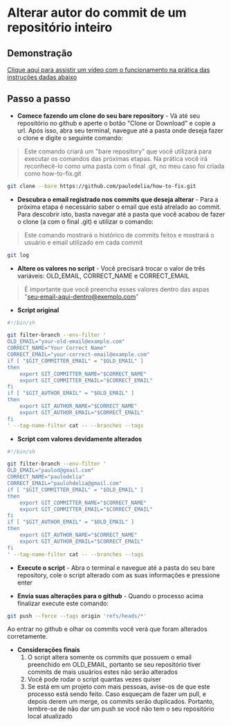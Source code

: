 # Alterar autor do commit de um repositório inteiro

## Demonstração
[Clique aqui para assistir um vídeo com o funcionamento na prática das instruções dadas abaixo](https://www.youtube.com/watch?v=TjzBUwk4Zag)

## Passo a passo
- **Comece fazendo um clone do seu bare repository** - Vá até seu repositório no github e aperte o botão "Clone or Download" e copie a url. Após isso, abra seu terminal, navegue até a pasta onde deseja fazer o clone e digite o seguinte comando:

> Este comando criará um "bare repository" que você utilizará para executar os comandos das próximas etapas. Na prática você irá reconhecê-lo como uma pasta com o final .git, no meu caso foi criada como how-to-fix.git

```sh
git clone --bare https://github.com/paulodelia/how-to-fix.git
```

- **Descubra o email registrado nos commits que deseja alterar** - Para a próxima etapa é necessário saber o email que está atrelado ao commit. Para descobrir isto, basta navegar até a pasta que você acabou de fazer o clone (a com o final .git) e utilizar o comando:

> Este comando mostrará o histórico de commits feitos e mostrará o usuário e email utilizado em cada commit    

```sh
git log
```

- **Altere os valores no script** - Você precisará trocar o valor de três variáveis: OLD_EMAIL, CORRECT_NAME e CORRECT_EMAIL

> É importante que você preencha esses valores dentro das aspas "seu-email-aqui-dentro@exemplo.com"  
  
- **Script original**
```sh
#!/bin/sh

git filter-branch --env-filter '
OLD_EMAIL="your-old-email@example.com"
CORRECT_NAME="Your Correct Name"
CORRECT_EMAIL="your-correct-email@example.com"
if [ "$GIT_COMMITTER_EMAIL" = "$OLD_EMAIL" ]
then
    export GIT_COMMITTER_NAME="$CORRECT_NAME"
    export GIT_COMMITTER_EMAIL="$CORRECT_EMAIL"
fi
if [ "$GIT_AUTHOR_EMAIL" = "$OLD_EMAIL" ]
then
    export GIT_AUTHOR_NAME="$CORRECT_NAME"
    export GIT_AUTHOR_EMAIL="$CORRECT_EMAIL"
fi
' --tag-name-filter cat -- --branches --tags
```  
  
- **Script com valores devidamente alterados**
```sh
#!/bin/sh

git filter-branch --env-filter '
OLD_EMAIL="paulod@gmail.com"
CORRECT_NAME="paulodelia"
CORRECT_EMAIL="paulohdelia@gmail.com"
if [ "$GIT_COMMITTER_EMAIL" = "$OLD_EMAIL" ]
then
    export GIT_COMMITTER_NAME="$CORRECT_NAME"
    export GIT_COMMITTER_EMAIL="$CORRECT_EMAIL"
fi
if [ "$GIT_AUTHOR_EMAIL" = "$OLD_EMAIL" ]
then
    export GIT_AUTHOR_NAME="$CORRECT_NAME"
    export GIT_AUTHOR_EMAIL="$CORRECT_EMAIL"
fi
' --tag-name-filter cat -- --branches --tags
```  

- **Execute o script** - Abra o terminal e navegue até a pasta do seu bare repository, cole o script alterado com as suas informações e pressione enter

- **Envia suas alterações para o github** - Quando o processo acima finalizar execute este comando:

```sh
git push --force --tags origin 'refs/heads/*'
```
  
Ao entrar no github e olhar os commits você verá que foram alterados corretamente.

- **Considerações finais**
    1. O script altera somente os commits que possuem o email preenchido em OLD_EMAIL, portanto se seu repositório tiver commits de mais usuários estes não serão alterados
    2. Você pode rodar o script quantas vezes quiser
    3. Se está em um projeto com mais pessoas, avise-os de que este processo está sendo feito. Caso esqueçam de fazer um pull, e depois derem um merge, os commits serão duplicados. Portanto, lembre-se de não dar um push se você não tem o seu repositório local atualizado
